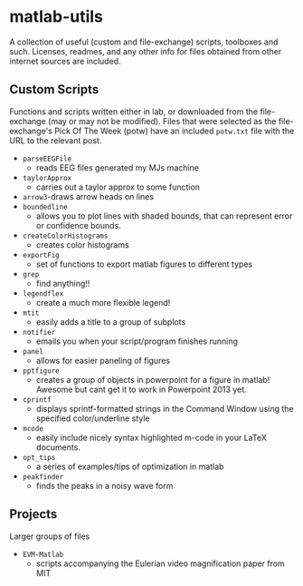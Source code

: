 matlab-utils
============

A collection of useful (custom and file-exchange) scripts, toolboxes and such.
Licenses, readmes, and any other info for files obtained from other internet
sources are included.


Custom Scripts
--------------

Functions and scripts written either in lab, or downloaded from the
file-exchange (may or may not be modified). Files that were selected as the
file-exchange's Pick Of The Week (potw) have an included `potw.txt` file with
the URL to the relevant post.

* `parseEEGFile`
    * reads EEG files generated my MJs machine
* `taylorApprox`
    * carries out a taylor approx to some function
* `arrow3`-draws arrow heads on lines
* `boundedline`
    * allows you to plot lines with shaded bounds, that can represent error or confidence bounds.
* `createColorHistograms`
    * creates color histograms
* `exportFig`
    * set of functions to export matlab figures to different types
* `grep`
    * find anything!!
* `legendflex`
    * create a much more flexible legend!
* `mtit`
    * easily adds a title to a group of subplots
* `notifier`
    * emails you when your script/program finishes running
* `panel`
    * allows for easier paneling of figures
* `pptfigure`
    * creates a group of objects in powerpoint for a figure in matlab! Awesome but cant get it to work in Powerpoint 2013 yet.
* `cprintf`
    * displays sprintf-formatted strings in the Command Window using the specified color/underline style
* `mcode`
    * easily include nicely syntax highlighted m-code in your LaTeX documents.
* `opt_tips`
    * a series of examples/tips of optimization in matlab
* `peakfinder`
    * finds the peaks in a noisy wave form


Projects
--------------

Larger groups of files

 * `EVM-Matlab`
    * scripts accompanying the Eulerian video magnification paper from MIT
